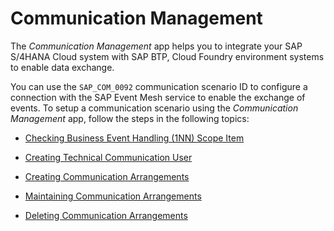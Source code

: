 <!-- loio56cf82e75f2a42de827b5dc30e48db64 -->

# Communication Management

The *Communication Management* app helps you to integrate your SAP S/4HANA Cloud system with SAP BTP, Cloud Foundry environment systems to enable data exchange.



You can use the `SAP_COM_0092` communication scenario ID to configure a connection with the SAP Event Mesh service to enable the exchange of events. To setup a communication scenario using the *Communication Management* app, follow the steps in the following topics:

-   [Checking Business Event Handling \(1NN\) Scope Item](checking-business-event-handling-1nn-scope-item-3d38c1a.md)

-   [Creating Technical Communication User](creating-technical-communication-user-a089d73.md)

-   [Creating Communication Arrangements](creating-communication-arrangements-78ababb.md)

-   [Maintaining Communication Arrangements](maintaining-communication-arrangements-8fb8dab.md)

-   [Deleting Communication Arrangements](deleting-communication-arrangements-ab9d79f.md)


